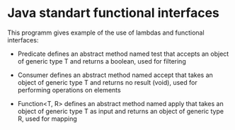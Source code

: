 ﻿# Java standart functional interfaces
This programm gives example of the use of lambdas and functional interfaces:

- Predicate<T>
defines an abstract method named test that accepts an object of generic type T and returns a boolean, used for filtering

- Consumer<T>
defines an abstract method named accept that takes an object of generic type T and returns no result (void), used for performing operations on elements

- Function<T, R>
defines an abstract method named apply that takes an object of generic type T as input and returns an object of generic type R, used for mapping
